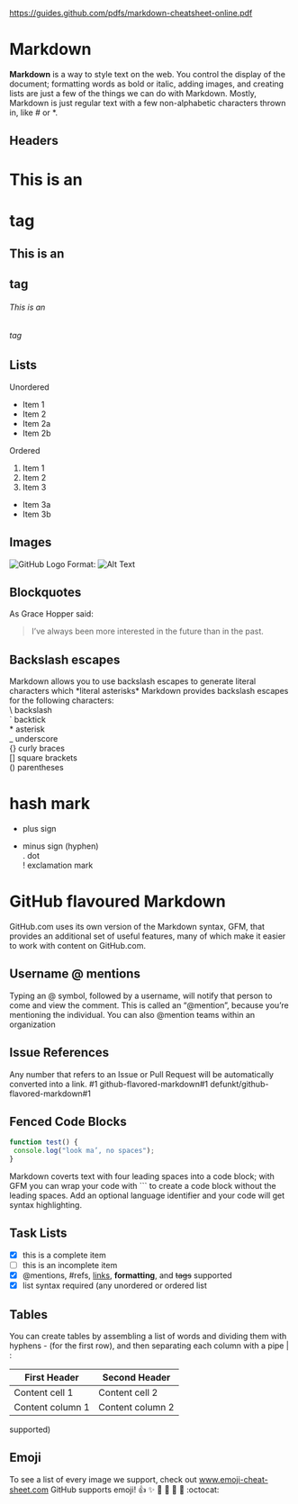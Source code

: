 https://guides.github.com/pdfs/markdown-cheatsheet-online.pdf
# Markdown
**Markdown** is a way to style text on the web. You control the display of the document; formatting words as
bold or italic, adding images, and creating lists are just a few of the things we can do with Markdown. Mostly,
Markdown is just regular text with a few non-alphabetic characters thrown in, like # or *.

## Headers
# This is an <h1> tag
## This is an <h2> tag
###### This is an <h6> tag

## Lists
Unordered
* Item 1
* Item 2
 * Item 2a
 * Item 2b
 
Ordered
1. Item 1
2. Item 2
3. Item 3
 * Item 3a
 * Item 3b
 
## Images
![GitHub Logo](/images/logo.png)
Format: ![Alt Text](url)

## Blockquotes
As Grace Hopper said:
> I’ve always been more interested
> in the future than in the past.

## Backslash escapes
Markdown allows you to use backslash escapes to generate literal characters which 
\*literal asterisks\*
Markdown provides backslash escapes for
the following characters:  
\ backslash   
` backtick   
\* asterisk  
_ underscore  
{} curly braces  
[] square brackets  
() parentheses  
# hash mark  
+ plus sign  
- minus sign (hyphen)  
. dot  
! exclamation mark  

# GitHub flavoured Markdown
GitHub.com uses its own version of the Markdown syntax, GFM, that provides an additional set of useful
features, many of which make it easier to work with content on GitHub.com.

## Username @ mentions
Typing an @ symbol, followed by
a username, will notify that person
to come and view the comment.
This is called an “@mention”,
because you’re mentioning the
individual. You can also @mention
teams within an organization

## Issue References
Any number that refers to an Issue or
Pull Request will be automatically
converted into a link.
#1
github-flavored-markdown#1
defunkt/github-flavored-markdown#1

## Fenced Code Blocks
```javascript
function test() {
 console.log("look ma’, no spaces");
}
```
Markdown coverts text with four leading spaces into a code block; with GFM you can
wrap your code with ``` to create a code block without the leading spaces. Add an
optional language identifier and your code will get syntax highlighting.

## Task Lists
- [x] this is a complete item
- [ ] this is an incomplete item
- [x] @mentions, #refs, [links](),
**formatting**, and <del>tags</del>
supported
- [x] list syntax required (any
unordered or ordered list

## Tables
You can create tables by assembling
a list of words and dividing them
with hyphens - (for the first row),
and then separating each column
with a pipe | :

First Header | Second Header
------------ | -------------
Content cell 1 | Content cell 2
Content column 1 | Content column 2
supported)


## Emoji
To see a list of every image we
support, check out
www.emoji-cheat-sheet.com
GitHub supports emoji!
:+1: :sparkles: :camel: :tada:
:rocket: :metal: :octocat: 
